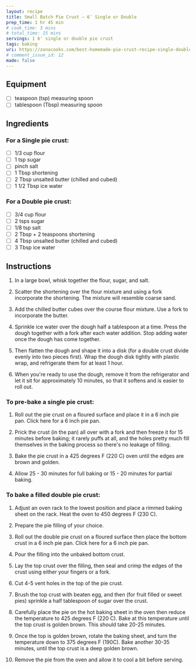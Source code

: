 ```yaml
---
layout: recipe
title: Small Batch Pie Crust – 6″ Single or Double
prep_time: 1 hr 45 min
# cook_time: 3 mins
# total_time: 15 mins
servings: 1 6″ single or double pie crust
tags: baking
uri: https://zonacooks.com/best-homemade-pie-crust-recipe-single-double/
# comment_issue_id: 12
made: false
---
```

## Equipment
- [ ] teaspoon (tsp) measuring spoon
- [ ] tablespoon (Tbsp) measuring spoon

## Ingredients
### For a Single pie crust:
- [ ] 1/3 cup flour
- [ ] 1 tsp sugar
- [ ] pinch salt
- [ ] 1 Tbsp shortening
- [ ] 2 Tbsp unsalted butter (chilled and cubed)
- [ ] 1 1/2 Tbsp ice water

### For a Double pie crust:
- [ ] 3/4 cup flour
- [ ] 2 tsps sugar
- [ ] 1/8 tsp salt
- [ ] 2 Tbsp + 2 teaspoons shortening
- [ ] 4 Tbsp unsalted butter (chilled and cubed)
- [ ] 3 Tbsp ice water

## Instructions
1. In a large bowl, whisk together the flour, sugar, and salt.

2. Scatter the shortening over the flour mixture and using a fork incorporate the shortening. The mixture will resemble coarse sand.

3. Add the chilled butter cubes over the course flour mixture. Use a fork to incorporate the butter.

4. Sprinkle ice water over the dough half a tablespoon at a time. Press the dough together with a fork after each water addition. Stop adding water once the dough has come together.

5. Then flatten the dough and shape it into a disk (for a double crust divide evenly into two pieces first). Wrap the dough disk tightly with plastic wrap, and refrigerate them for at least 1 hour.

6. When you're ready to use the dough, remove it from the refrigerator and let it sit for approximately 10 minutes, so that it softens and is easier to roll out.

### To pre-bake a single pie crust:
1. Roll out the pie crust on a floured surface and place it in a 6 inch pie pan. Click here for a 6 inch pie pan.

2. Prick the crust (in the pan) all over with a fork and then freeze it for 15 minutes before baking; it rarely puffs at all, and the holes pretty much fill themselves in the baking process so there's no leakage of filling.

3. Bake the pie crust in a 425 degrees F (220 C) oven until the edges are brown and golden.

4. Allow 25 - 30 minutes for full baking or 15 - 20 minutes for partial baking.

### To bake a filled double pie crust:
1. Adjust an oven rack to the lowest position and place a rimmed baking sheet on the rack. Heat the oven to 450 degrees F (230 C).

2. Prepare the pie filling of your choice.

3. Roll out the double pie crust on a floured surface then place the bottom crust in a 6 inch pie pan. Click here for a 6 inch pie pan.

4. Pour the filling into the unbaked bottom crust.

5. Lay the top crust over the filling, then seal and crimp the edges of the crust using either your fingers or a fork.

6. Cut 4-5 vent holes in the top of the pie crust.

7. Brush the top crust with beaten egg, and then (for fruit filled or sweet pies) sprinkle a half tablespoon of sugar over the crust.

8. Carefully place the pie on the hot baking sheet in the oven then reduce the temperature to 425 degrees F (220 C). Bake at this temperature until the top crust is golden brown. This should take 20-25 minutes.

9. Once the top is golden brown, rotate the baking sheet, and turn the temperature down to 375 degrees F (190C). Bake another 30-35 minutes, until the top crust is a deep golden brown.

10. Remove the pie from the oven and allow it to cool a bit before serving.